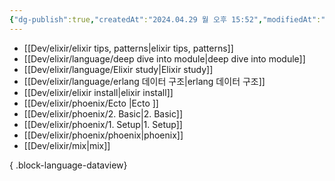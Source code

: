 ```yaml
---
{"dg-publish":true,"createdAt":"2024.04.29 월 오후 15:52","modifiedAt":"2024.04.29 월 오후 15:52","permalink":"/Dev/elixir/elixir/","dgPassFrontmatter":true}
---
```



- [[Dev/elixir/elixir tips, patterns\|elixir tips, patterns]]
- [[Dev/elixir/language/deep dive into module\|deep dive into module]]
- [[Dev/elixir/language/Elixir study\|Elixir study]]
- [[Dev/elixir/language/erlang 데이터 구조\|erlang 데이터 구조]]
- [[Dev/elixir/elixir install\|elixir install]]
- [[Dev/elixir/phoenix/Ecto \|Ecto ]]
- [[Dev/elixir/phoenix/2. Basic\|2. Basic]]
- [[Dev/elixir/phoenix/1. Setup\|1. Setup]]
- [[Dev/elixir/phoenix/phoenix\|phoenix]]
- [[Dev/elixir/mix\|mix]]

{ .block-language-dataview}
